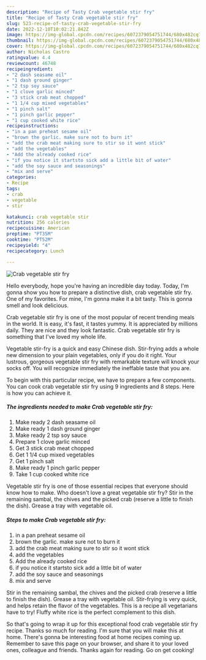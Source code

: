 ```yaml
---
description: "Recipe of Tasty Crab vegetable stir fry"
title: "Recipe of Tasty Crab vegetable stir fry"
slug: 523-recipe-of-tasty-crab-vegetable-stir-fry
date: 2022-12-10T10:02:21.842Z
image: https://img-global.cpcdn.com/recipes/6072379054751744/680x482cq70/crab-vegetable-stir-fry-recipe-main-photo.jpg
thumbnail: https://img-global.cpcdn.com/recipes/6072379054751744/680x482cq70/crab-vegetable-stir-fry-recipe-main-photo.jpg
cover: https://img-global.cpcdn.com/recipes/6072379054751744/680x482cq70/crab-vegetable-stir-fry-recipe-main-photo.jpg
author: Nicholas Castro
ratingvalue: 4.4
reviewcount: 46748
recipeingredient:
- "2 dash seasame oil"
- "1 dash ground ginger"
- "2 tsp soy sauce"
- "1 clove garlic minced"
- "3 stick crab meat chopped"
- "1 1/4 cup mixed vegetables"
- "1 pinch salt"
- "1 pinch garlic pepper"
- "1 cup cooked white rice"
recipeinstructions:
- "in a pan preheat sesame oil"
- "brown the garlic. make sure not to burn it"
- "add the crab meat making sure to stir so it wont stick"
- "add the vegetables"
- "Add the already cooked rice"
- "if you notice it startsto sick add a little bit of water"
- "add the soy sauce and seasonings"
- "mix and serve"
categories:
- Recipe
tags:
- crab
- vegetable
- stir

katakunci: crab vegetable stir 
nutrition: 256 calories
recipecuisine: American
preptime: "PT35M"
cooktime: "PT52M"
recipeyield: "4"
recipecategory: Lunch

---
```



![Crab vegetable stir fry](https://img-global.cpcdn.com/recipes/6072379054751744/680x482cq70/crab-vegetable-stir-fry-recipe-main-photo.jpg)

Hello everybody, hope you're having an incredible day today. Today, I'm gonna show you how to prepare a distinctive dish, crab vegetable stir fry. One of my favorites. For mine, I'm gonna make it a bit tasty. This is gonna smell and look delicious.

Crab vegetable stir fry is one of the most popular of recent trending meals in the world. It is easy, it's fast, it tastes yummy. It is appreciated by millions daily. They are nice and they look fantastic. Crab vegetable stir fry is something that I've loved my whole life.

Vegetable stir-fry is a quick and easy Chinese dish. Stir-frying adds a whole new dimension to your plain vegetables, only if you do it right. Your lustrous, gorgeous vegetable stir fry with remarkable texture will knock your socks off. You will recognize immediately the ineffable taste that you are.


To begin with this particular recipe, we have to prepare a few components. You can cook crab vegetable stir fry using 9 ingredients and 8 steps. Here is how you can achieve it.

<!--inarticleads1-->

##### The ingredients needed to make Crab vegetable stir fry:

1. Make ready 2 dash seasame oil
1. Make ready 1 dash ground ginger
1. Make ready 2 tsp soy sauce
1. Prepare 1 clove garlic minced
1. Get 3 stick crab meat chopped
1. Get 1 1/4 cup mixed vegetables
1. Get 1 pinch salt
1. Make ready 1 pinch garlic pepper
1. Take 1 cup cooked white rice


Vegetable stir fry is one of those essential recipes that everyone should know how to make. Who doesn&#39;t love a great vegetable stir fry? Stir in the remaining sambal, the chives and the picked crab (reserve a little to finish the dish). Grease a tray with vegetable oil. 

<!--inarticleads2-->

##### Steps to make Crab vegetable stir fry:

1. in a pan preheat sesame oil
1. brown the garlic. make sure not to burn it
1. add the crab meat making sure to stir so it wont stick
1. add the vegetables
1. Add the already cooked rice
1. if you notice it startsto sick add a little bit of water
1. add the soy sauce and seasonings
1. mix and serve


Stir in the remaining sambal, the chives and the picked crab (reserve a little to finish the dish). Grease a tray with vegetable oil. Stir-frying is very quick, and helps retain the flavor of the vegetables. This is a recipe all vegetarians have to try! Fluffy white rice is the perfect complement to this dish. 

So that's going to wrap it up for this exceptional food crab vegetable stir fry recipe. Thanks so much for reading. I'm sure that you will make this at home. There's gonna be interesting food at home recipes coming up. Remember to save this page on your browser, and share it to your loved ones, colleague and friends. Thanks again for reading. Go on get cooking!
